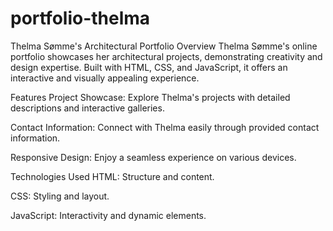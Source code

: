 # portfolio-thelma

Thelma Sømme's Architectural Portfolio
Overview
Thelma Sømme's online portfolio showcases her architectural projects, demonstrating creativity and design expertise. Built with HTML, CSS, and JavaScript, it offers an interactive and visually appealing experience.

Features
Project Showcase: Explore Thelma's projects with detailed descriptions and interactive galleries.

Contact Information: Connect with Thelma easily through provided contact information.

Responsive Design: Enjoy a seamless experience on various devices.

Technologies Used
HTML: Structure and content.

CSS: Styling and layout.

JavaScript: Interactivity and dynamic elements.
